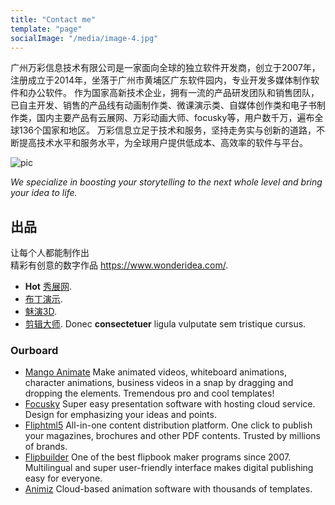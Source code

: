 ```yaml
---
title: "Contact me"
template: "page"
socialImage: "/media/image-4.jpg"
---
```


广州万彩信息技术有限公司是一家面向全球的独立软件开发商，创立于2007年，注册成立于2014年，坐落于广州市黄埔区广东软件园内，专业开发多媒体制作软件和办公软件。
作为国家高新技术企业，拥有一流的产品研发团队和销售团队，已自主开发、销售的产品线有动画制作类、微课演示类、自媒体创作类和电子书制作类，国内主要产品有云展网、万彩动画大师、focusky等，用户数千万，遍布全球136个国家和地区。
万彩信息立足于技术和服务，坚持走务实与创新的道路，不断提高技术水平和服务水平，为全球用户提供低成本、高效率的软件与平台。

![pic](/media/image-4.jpg)

*We specialize in boosting your storytelling to the next whole level and bring your idea to life.*

## 出品

让每个人都能制作出  
精彩有创意的数字作品 https://www.wonderidea.com/.

+ **Hot** [秀展网](https://www.xiuzhan365.com/).
+ [布丁演示](https://buding.show/?from=wi).
+ [魅演3D](https://www.focusky.com.cn/meiyan/).
+ [剪辑大师](https://www.animiz.cn/videoclipmaster/). Donec **consectetuer** ligula vulputate sem tristique cursus.

### Ourboard
+ [Mango Animate](https://mangoanimate.com/)
Make animated videos, whiteboard animations, character animations, business videos in a snap by dragging and dropping the elements. Tremendous pro and cool templates!
+ [Focusky](http://focusky.com/)
Super easy presentation software with hosting cloud service.  Design for emphasizing your ideas and points.
+ [Fliphtml5](https://fliphtml5.com/)
All-in-one content distribution platform. One click to publish your magazines, brochures and other PDF contents. Trusted by millions of brands.
+ [Flipbuilder](https://www.flipbuilder.com/)
One of the best flipbook maker programs since 2007. Multilingual and super user-friendly interface makes digital publishing easy for everyone.
+ [Animiz](http://animiz.com/)
Cloud-based animation software with  thousands of templates.
